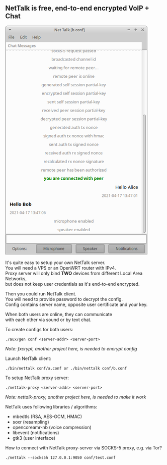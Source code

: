 NetTalk is free, end-to-end encrypted VoIP + Chat
-------------------------------------------------

![alt text](https://raw.githubusercontent.com/ecnx/nettalk/main/screenshot.png)

It's quite easy to setup your own NetTalk server.  
You will need a VPS or an OpenWRT router with IPv4.  
Proxy server will only bind **TWO** devices from different Local Area Networks,  
but does not keep user credentials as it's end-to-end encrypted.  

Then you could run NetTalk client.  
You will need to provide password to decrypt the config.  
Config contains server name, opposite user certificate and your key.  

When both users are online, they can communicate  
with each other via sound or by text chat.  

To create configs for both users:  
```
./aux/gen conf <server-addr> <server-port>
```
_Note: fxcrypt, another project here, is needed to encrypt config_  

Launch NetTalk client:  
```
./bin/nettalk conf/a.conf or ./bin/nettalk conf/b.conf
```

To setup NetTalk proxy server:  
```
./nettalk-proxy <server-addr> <server-port>
```
_Note: nettalk-proxy, another project here, is needed to make it work_  

NetTalk uses following libraries / algorithms:  
* mbedtls (RSA, AES-GCM, HMAC)
* soxr (resampling)
* opencoreamr-nb (voice compression)
* libevent (notifications)
* gtk3 (user interface)
 
 How to connect with NetTalk proxy-server via SOCKS-5 proxy, e.g. via Tor?  
 ```
 ./nettalk --socks5h 127.0.0.1:9050 conf/test.conf
 ```
